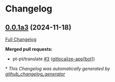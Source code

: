 # Changelog

## [0.0.1a3](https://github.com/OpenVoiceOS/ovos-skill-color-picker/tree/0.0.1a3) (2024-11-18)

[Full Changelog](https://github.com/OpenVoiceOS/ovos-skill-color-picker/compare/0.0.3...0.0.1a3)

**Merged pull requests:**

- pt-pt/translate [\#3](https://github.com/OpenVoiceOS/ovos-skill-color-picker/pull/3) ([gitlocalize-app[bot]](https://github.com/apps/gitlocalize-app))



\* *This Changelog was automatically generated by [github_changelog_generator](https://github.com/github-changelog-generator/github-changelog-generator)*
